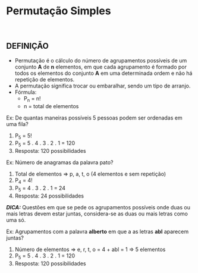 # Permutação Simples

<br>

## DEFINIÇÃO
* Permutação é o cálculo do número de agrupamentos possíveis de um conjunto **A** de **n** elementos, em que cada agrupamento é formado por todos os elementos do conjunto **A** em uma determinada ordem e não há repetição de elementos.
* A permutação significa trocar ou embaralhar, sendo um tipo de arranjo.
* Fórmula: 
  - P<sub>n</sub> = n!
  - n = total de elementos

Ex: De quantas maneiras possíveis 5 pessoas podem ser ordenadas em uma fila?

1. P<sub>5</sub> = 5!
2. P<sub>5</sub> = 5 . 4 . 3 . 2 . 1 = 120 
3. Resposta: 120 possibilidades

Ex: Número de anagramas da palavra pato?  

1. Total de elementos => p, a, t, o (4 elementos e sem repetição)
2. P<sub>4</sub> = 4!
3. P<sub>5</sub> = 4 . 3 . 2 . 1 = 24
4. Resposta: 24 possibilidades

***DICA:*** Questões em que se pede os agrupamentos possíveis onde duas ou mais letras devem estar juntas, considera-se as duas ou mais letras como uma só.

Ex: Agrupamentos com a palavra **alberto** em que a as letras **abl** aparecem juntas?

1. Número de elementos => e, r, t, o = 4 + abl = 1 => 5 elementos
2. P<sub>5</sub> = 5 . 4 . 3 . 2 . 1 = 120 
3. Resposta: 120 possibilidades

